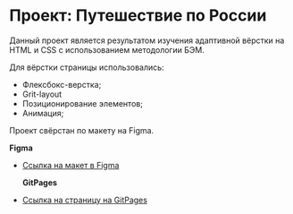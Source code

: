 # Проект: Путешествие по России

 Данный проект является результатом изучения адаптивной вёрстки на HTML и CSS с использованием методологии БЭМ.  

  Для вёрстки страницы использовались:  
  * Флексбокс-верстка;  
  * Grit-layout
  * Позиционирование элементов;  
  * Анимация;  
   
 Проект свёрстан по макету на Figma.

**Figma**

* [Ссылка на макет в Figma](https://www.figma.com/file/5S2WSbEFL6awjVWJ0NWL8Q/Sprint-3_-Russia-_-desktop-mobile?node-id=28503%3A0)  
  
  **GitPages**  
  
* [Ссылка на страницу на GitPages](https://mariaspiiish.github.io/russian-travel/index.html)
